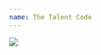 ```yaml
---
name: The Talent Code
---
```


<a href="https://www.amazon.com/Talent-Code-Greatness-Born-Grown/dp/0099519852/ref=as_li_ss_il?dchild=1&keywords=the+talent+code&qid=1596501798&sr=8-2&linkCode=li2&tag=kombatkitchen-20&linkId=bf2c0947d5aec2e3f0624fffa3384d41&language=en_US" target="_blank"><img border="0" src="//ws-na.amazon-adsystem.com/widgets/q?_encoding=UTF8&ASIN=0099519852&Format=_SL160_&ID=AsinImage&MarketPlace=US&ServiceVersion=20070822&WS=1&tag=kombatkitchen-20&language=en_US" ></a><img src="https://ir-na.amazon-adsystem.com/e/ir?t=kombatkitchen-20&language=en_US&l=li2&o=1&a=0099519852" width="1" height="1" border="0" alt="" style="border:none !important; margin:0px !important;" />
